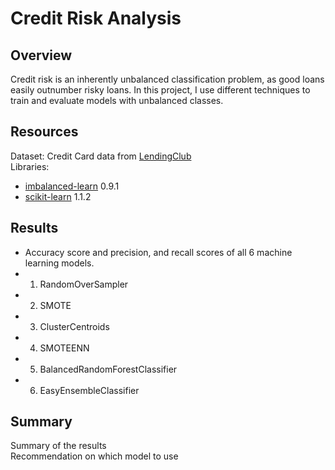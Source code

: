 # Credit Risk Analysis
## Overview
Credit risk is an inherently unbalanced classification problem, as good loans easily outnumber risky loans. In this project, I use different techniques to train and evaluate models with unbalanced classes. 

## Resources
Dataset: Credit Card data from [LendingClub](https://www.lendingclub.com/)
<br> Libraries:
- [imbalanced-learn](https://imbalanced-learn.org/stable/) 0.9.1
- [scikit-learn](https://scikit-learn.org/stable/) 1.1.2

## Results
- Accuracy score and precision, and recall scores of all 6 machine learning models.
- 1. RandomOverSampler ![]()
- 2. SMOTE![]()
- 3. ClusterCentroids ![]()
- 4. SMOTEENN ![]()
- 5. BalancedRandomForestClassifier ![]()
- 6. EasyEnsembleClassifier![]()

## Summary
Summary of the results
<br> Recommendation on which model to use
